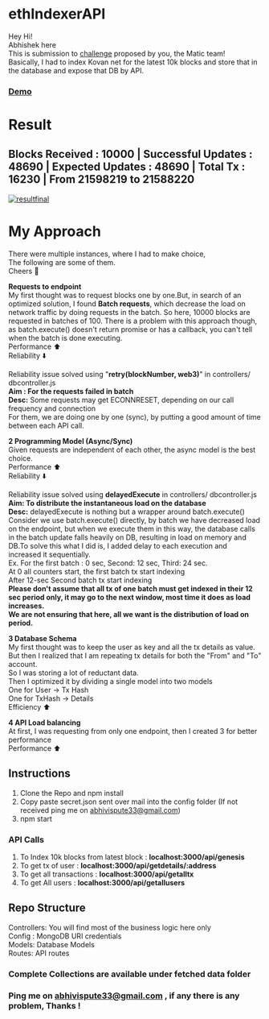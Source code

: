 # ethIndexerAPI

Hey Hi! <br>
Abhishek here<br>
This is submission to [challenge](https://www.notion.so/Backend-Engineer-c3bc14e4fad04b40a486d5cbdad83093) proposed by you, the Matic team! <br>
Basically, I had to index Kovan net for the latest 10k blocks and store that in the database and expose that DB by API.

### [Demo](https://www.youtube.com/watch?v=CBIjbbXmeSk&feature=youtu.be)
# Result <br>
## Blocks Received : 10000 | Successful Updates : 48690 | Expected Updates : 48690 | Total Tx : 16230 | From 21598219 to 21588220
<a href="https://ibb.co/wzsG2W9"><img src="https://i.ibb.co/nLCdKcH/resultfinal.png" alt="resultfinal" border="0"></a>

# My Approach
There were multiple instances, where I had to make choice, <br>
The following are some of them. <br>
Cheers 🍷

**Requests to endpoint**<br>
My first thought was to request blocks one by one.But, in search of an optimized solution, I found **Batch requests**, which decrease the load on network traffic by doing requests in the batch. So here, 10000 blocks are requested in batches of 100. There is a problem with this approach though, as batch.execute() doesn't return promise or has a callback, you can't tell when the batch is done executing.<br>
Performance ⬆️  <br>
Reliability ⬇️ <br>

Reliability issue solved using "**retry(blockNumber, web3)**" in controllers/ dbcontroller.js<br>
**Aim : For the requests failed in batch**<br>
**Desc:** Some requests may get ECONNRESET, depending on our call frequency and connection<br>
For them, we are doing one by one (sync), by putting a good amount of time between each API call.<br>

**2 Programming Model (Async/Sync)**<br>
Given requests are independent of each other, the async model is the best choice.<br>
Performance ⬆️  <br>
Reliability ⬇️<br>

Reliability issue solved using **delayedExecute** in controllers/ dbcontroller.js <br>
**Aim: To distribute the instantaneous load on the database**<br>
**Desc:** delayedExecute is nothing but a wrapper around batch.execute() 
Consider we use batch.execute() directly, by batch we have decreased load on the endpoint, but when we execute them in this way, the database calls in the batch update falls heavily on DB, resulting in load on memory and DB.To solve this what I did is, I added delay to each execution and increased it sequentially.<br>
Ex. For the first batch : 0 sec, Second: 12 sec, Third: 24 sec.<br>
At 0 all counters start, the first batch tx start indexing<br>
After 12-sec Second batch tx start indexing<br>
**Please don't assume that all tx of one batch must get indexed in their 12 sec period only, it may go to the next window, most time it does as load increases.<br>
We are not ensuring that here, all we want is the distribution of load on period.**
 
**3 Database Schema**<br>
My first thought was to keep the user as key and all the tx details as value.<br>
But then I realized that I am repeating tx details for both the "From" and "To" account.<br>
So I was storing a lot of reductant data.<br>
Then I optimized it by dividing a single model into two models<br>
One for User -> Tx Hash <br>
One for TxHash -> Details <br>
Efficiency ⬆️  <br>

**4 API Load balancing**<br>
At first, I was requesting from only one endpoint, then I created 3 for better performance<br>
Performance ⬆️  <br>

##  Instructions

 1. Clone the Repo and npm install
 2. Copy paste secret.json sent over mail into the config folder (If not received ping me on abhivispute33@gmail.com)
 3. npm start
 
 ### API Calls
 1. To Index 10k blocks from latest block : **localhost:3000/api/genesis**
 2. To get tx of user : **localhost:3000/api/getdetails/:address** 
 3. To get all transactions : **localhost:3000/api/getalltx**
 4. To get All users : **localhost:3000/api/getallusers**

## Repo Structure
Controllers: You will find most of the business logic here only<br>
Config :  MongoDB URI credentials<br>
Models: Database Models<br>
Routes: API routes<br>

### Complete Collections are available under fetched data folder
### Ping me on abhivispute33@gmail.com , if any there is any problem, Thanks !<br>
